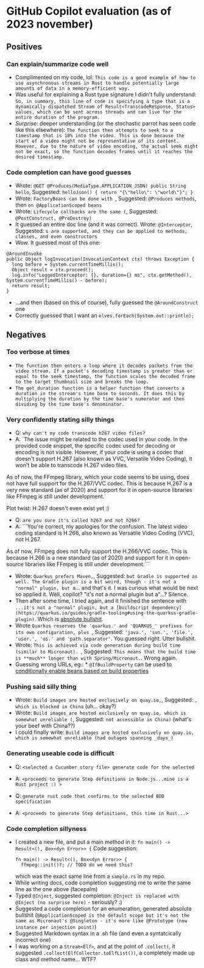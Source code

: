 # GitHub Copilot evaluation (as of 2023 november)

## Positives

### Can explain/summarize code well

* Complimented on my code, lol:
  `This code is a good example of how to use asynchronous streams in Rust to handle potentially large amounts of data in a memory-efficient way.`
* Was useful for explaining a Rust type signature I didn't fully understand:
  `So, in summary, this line of code is specifying a type that is a dynamically dispatched Stream of Result<TranscodeResponse, Status> values, which can be sent across threads and can live for the entire duration of the program.`
* *Surprise*: deeper understanding (or the stochastic parrot has seen code like this elsewhere):
  `The function then attempts to seek to a timestamp that is 10% into the video. This is done because the start of a video might not be representative of its content. However, due to the nature of video encoding, the actual seek might not be exact, so the function decodes frames until it reaches the desired timestamp.`

### Code completion can have good guesses

* Wrote: `@GET @Produces(MediaType.APPLICATION_JSON) public String hello`, Suggested: `helloJson() { return "{\"hello\": \"world\"}"; }`
* Wrote: `FactoryBeans can be done with `, Suggested: `@Produces methods`, then `on @ApplicationScoped beans`
* Wrote: `Lifecycle callbacks are the same (`, Suggested: `@PostConstruct, @PreDestroy)`
* It guessed an entire doc line (and it was correct). Wrote: `@Interceptor`, Suggested: `s are supported, and they can be applied to methods, classes, and even constructors`
* Wow. It guessed most of this one:
```
@AroundInvoke
public Object logInvocation(InvocationContext ctx) throws Exception {
  long before = System.currentTimeMillis();
  Object result = ctx.proceed();
  log.info("LoggedInterceptor: {}, duration={} ms", ctx.getMethod(), System.currentTimeMillis() - before);
  return result;
}
```
* ...and then (based on this of course), fully guessed the `@AroundConstruct` one
* Correctly guessed that I want an `elves.forEach(System.out::println);`

## Negatives

### Too verbose at times

* `The function then enters a loop where it decodes packets from the video stream. If a packet's decoding timestamp is greater than or equal to the seek timestamp, the function scales the decoded frame to the target thumbnail size and breaks the loop.`
* `The get_duration function is a helper function that converts a duration in the stream's time base to seconds. It does this by multiplying the duration by the time base's numerator and then dividing by the time base's denominator.`

### Very confidently stating silly things

* Q: `why can't my code transcode h267 video files?`
* A: `The issue might be related to the codec used in your code. In the provided code snippet, the specific codec used for decoding or encoding is not visible. However, if your code is using a codec that doesn't support H.267 (also known as VVC, Versatile Video Coding), it won't be able to transcode H.267 video files.

As of now, the FFmpeg library, which your code seems to be using, does not have full support for the H.267/VVC codec. This is because H.267 is a very new standard (as of 2020) and support for it in open-source libraries like FFmpeg is still under development.`

Plot twist: H.267 doesn't even exist yet :)

* Q: `are you sure it's called h267 and not h266?`
* A: ```You're correct, my apologies for the confusion. The latest video coding standard is H.266, also known as Versatile Video Coding (VVC), not H.267.

As of now, FFmpeg does not fully support the H.266/VVC codec. This is because H.266 is a new standard (as of 2020) and support for it in open-source libraries like FFmpeg is still under development.```

* Wrote: `Quarkus prefers Maven,`, Suggested: `but Gradle is supported as well. The Gradle plugin is a bit weird, though - it's not a "normal" plugin, but a`... and that's it. I was curious what would be next so applied it. Well, copilot? "it's not a normal plugin but a"...? Silence.
* Then after some time, I tried again, and it finished the sentence with `...it's not a "normal" plugin, but a [buildscript dependency](https://quarkus.io/guides/gradle-tooling#using-the-quarkus-gradle-plugin)`. Which is [absolute bullshit](https://plugins.gradle.org/plugin/io.quarkus).
* Wrote `Quarkus reserves the 'quarkus.' and 'QUARKUS_' prefixes for its own configuration, plus `, Suggested: `'java.', 'sun.', 'file.', 'user.', 'os.' and 'path.separator'`. You guessed right. Utter bullshit.
* Wrote: `This is achieved via code generation during build time (similar to Micronaut). `, Suggested: `This means that the build time is **much** longer than with Spring/Micronaut.`. Wrong again.
* Guessing wrong URLs, eg.: * `@IfBuildProperty` can be used to [conditionally enable beans based on build properties](https://quarkus.io/guides/cdi-reference#enable_build_property)

### Pushing said silly thing

* Wrote: `Build images are hosted exclusively on quay.io,`, Suggested: `, which is blocked in China` (uh... okay?)
* Wrote: `Build images are hosted exclusively on quay.io, which is somewhat unreliable (`, Suggested: `not accessible in China)` (what's your beef with China??)
* I could finally write: `Build images are hosted exclusively on quay.io, which is somewhat unreliable (had outages spanning _days_)`

### Generating useable code is difficult

* Q: `<selected a Cucumber story file> generate code for the selected`
* A: `<proceeds to generate Step definitions in Node.js...mine is a Rust project :) >`

* Q: `generate rust code that confirms to the selected BDD specification`
* A: `<proceeds to generate Step definitions, this time in Rust...>`

### Code completion sillyness

* I created a new file, and put a main method in it:
  `fn main() -> Result<(), Box<dyn Error>> {`
  Code suggestion:
  ```
  fn main() -> Result<(), Box<dyn Error>> {
    ffmpeg::init()?; // TODO do we need this?
  ```
  which was the exact same line from a `sample.rs` in my repo.
* While writing docs, code completion suggesting me to write the same line as the one above (facepalm)
* Typed `@Inject`, suggested completion: `@Inject is replaced with @Inject (no surprise here)` - seriously? :)
* Suggested a code completion for an enumeration, generated absolute bullshit (`@ApplicationScoped is the default scope but it's not the same as Micronaut's @Singleton - it's more like @Prototype (new instance per injection point)`)
* Suggested Markdown syntax in a .sh file (and even a syntatcically incorrect one)
* I was working on a `Stream<Elf>`, and at the point of `.collect(`, it suggested `.collect(ElfCollector.toElfList())`, a completely made up class and method name... WTF?

